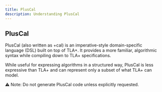 ```yaml
---
title: PlusCal
description: Understanding PlusCal
---
```


## PlusCal

PlusCal (also written as +cal) is an imperative-style domain-specific language (DSL) built on top of TLA+. It provides a more familiar, algorithmic syntax while compiling down to TLA+ specifications.

While useful for expressing algorithms in a structured way, PlusCal is less expressive than TLA+ and can represent only a subset of what TLA+ can model.

⚠️ Note: Do not generate PlusCal code unless explicitly requested.